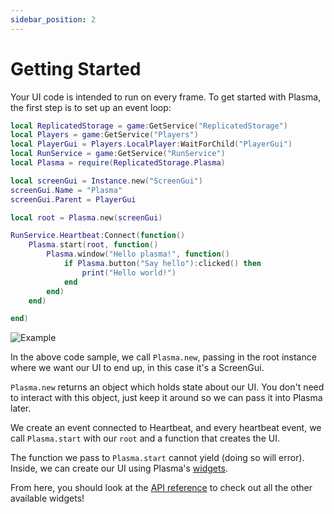 ```yaml
---
sidebar_position: 2
---
```


# Getting Started

Your UI code is intended to run on every frame. To get started with Plasma, the first step is to set up an event loop:

```lua
local ReplicatedStorage = game:GetService("ReplicatedStorage")
local Players = game:GetService("Players")
local PlayerGui = Players.LocalPlayer:WaitForChild("PlayerGui")
local RunService = game:GetService("RunService")
local Plasma = require(ReplicatedStorage.Plasma)

local screenGui = Instance.new("ScreenGui")
screenGui.Name = "Plasma"
screenGui.Parent = PlayerGui

local root = Plasma.new(screenGui)

RunService.Heartbeat:Connect(function()
	Plasma.start(root, function()
		Plasma.window("Hello plasma!", function()
			if Plasma.button("Say hello"):clicked() then
				print("Hello world!")
			end
		end)
	end)

end)
```

![Example](https://i.eryn.io/2150/RobloxStudioBeta-hHIjzTo6.png)

In the above code sample, we call `Plasma.new`, passing in the root instance where we want our UI to end up, in this case it's a ScreenGui.

`Plasma.new` returns an object which holds state about our UI. You don't need to interact with this object, just keep it around so we can pass it into Plasma later.

We create an event connected to Heartbeat, and every heartbeat event, we call `Plasma.start` with our `root` and a function that creates the UI.

The function we pass to `Plasma.start` cannot yield (doing so will error). Inside, we can create our UI using Plasma's [widgets](/api/Plasma#arrow).

From here, you should look at the [API reference](/api/Plasma) to check out all the other available widgets!